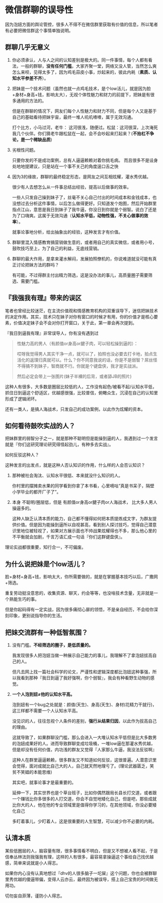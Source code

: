 # 微信群聊的误导性

因为泡妞方面的舆论管控，很多人不得不在微信群里获取有价值的信息，所以笔者有必要把微信群这个事情单独说明。

## 群聊几乎无意义

1. 你必须承认，人与人之间的认知差别是极大的。同一件事情，每个人都有看法，一般的群聊，**没有任何门槛**，大家齐聚一堂，网络又没人管，当然怎么爽怎么来呗，见得太多了，因为鸡毛蒜皮小事，炒起来的，彼此内耗（**素质、认知水平参差不齐**）。
2.  把妹是一个技术问题（虽然也就一点鸡毛技术，是个low活儿，就是因为脸+身材+身高+钱，影响太大），无视个体性魅力和财力的前提下，把妹是有很多通用的方法的。

    但是在群聊的情况下，网友们每个人性魅力和财力不同，但是每个人又是基于自己的基础看待把妹宇宙，最终一堆人叽叽喳喳，属于无效沟通。

    打个比方，小马过河，老牛： 这河很浅，随便过。松鼠：这河很深，上次淹死我几个伙伴。你们猜老牛跟松鼠在一起，会不会吵起来打起来？(**不抬杠不争论，是一个稀缺品质**)
3.  劣根性问题。

    只要你发的不是成功案例，总有人逼逼赖赖对着你挑毛病。 而且很多不是设身处地地提建议，只是站在一个事不关己的角度逞口舌之快
4.  因为3的缘故，群聊的最终稳定形态，是网友之间互相炫耀，灌水秀优越。

    很少有人去想怎么从一件事总结出经验，提高以后做事的效率。

    一些人只发自己操到妹子了，丝毫不关心自己付出的时间成本和金钱成本，也没想过去分析这件事情，以后怎么做得更好。只知道发个炮图，然后开始群里指点江山，意思是我日到妹子了我牛逼，你没日到你就是个弱智。说白了还是为了口嗨爽。这属于无效沟通（**认知水平低，动物性强，不关心做事的效率**）。

    就事论事地分析，给出抽象出的经验，这种发言才有价值。
5. 群聊里混入情感教育搞营销做生意的，或者用自己的真实微信，或者用小号，鼓吹技巧至上，为了自己的利益，无底线营销。
6.  群聊的最大作用，是拿来灌水解闷，发展拍照僚机的，你说难道就没可能有真正讨论把妹方法的群吗？

    有可能，不过得群主付出精力筛选，这是没办法的事儿，高质量圈子需要筛选、需要门槛。

## 『我强我有理』带来的误区

笔者也曾经比较迷茫，在主流价值观和情感教育机构的双重误导下，迷信把妹技术的决定作用。其实，技术只在妹子对你有窗口的时候才有用，你的价值才是核心要素，价值决定妹子会不会对你打开窗口，关于此，第一章会再次提到。

『我日到逼我有理』非常误导人，你有没有遇到过

> 性魅力高的男人（有颜值or身高or腱子肉，可以轻松操到逼的）：
>
> 哎呀我觉得男人其实干净一点，就可以了，拍照也没必要去打卡地，拍点生活化的返璞归真就可以。什么？你不同意我说的话，你是不是弱智？屌丝怪不得搞不到妹子，智商就不行。你就是个键盘侠，我才是实战派。
>
> 然后必定会带上一张图片(妹子半裸的后背，或者舔JB的照片)

这种人有很多，大多数是圈层比较低的人，工作没有起色/被看不起/认知水平低，抓住日到逼这个舒适区，优越感很强，比较普信，俯瞰众生，沉浸在自己的认知里形成了逻辑闭环。

还有一类人，是搞人海战术，只发自己的成功案例，以此作为炫耀的资本。

## 如何看待鼓吹实战的人？

把妹群里的弱智分子之一，就是那种不聪明但是能操到逼的人，我遇到过一个发言就是『你们这研究理论研究得怪起劲儿，有种多去实战』。

如何反驳这种人？

这种发言的出发点，就是这种人否认知识的作用，什么样的人会否认知识？

1.  那种被社会淘汰、认知水平很低、本来就没什么知识的人。

    你村里的摆摊卖水果的同学看到你拿了本书看，心里嘀咕“真是书呆子，隔壁小学毕业的都开厂子了”。
2.  本身 不聪明/圈层低，但是 有颜值or身高or腱子肉or人海战术， 比大多人男人操逼多的。

    这种人缺乏认清本质的能力，自己都不懂得如何把本质提炼成文字，为群友提供价值。但是因为能操到逼所以自视甚高，看到别人探讨技巧，觉得自己潜意识里地位被轻视了，如果对方展示面也不帅战果炫耀得也不多，那么他心里的不平衡就会加剧，千言万语汇成一句话『你们这群键盘侠』。

理论实战都很重要，知行合一，不可偏废。

## 为什么说把妹是个low活儿？

脸+身材+身高+钱，影响太大，你所需要做的，就是在掌握基本技巧以后，广撒网+筛选。

重复劳动挺没意思的，收集资源、聊天，约会等等，也没啥技术含量，无非就是一个熟能生巧的事。

但是你起码得有一定实战，因为很多痛彻心扉的领悟，不是亲自经历，不会给你深刻印象，更别说指导你的生活。

## **把妹交流群有一种低智氛围？**

1.  没有门槛。**不经筛选的圈子，是低质量的。**

    我发现很多人把泡妞当做一种展示自己能力的事儿，我理解不了拿泡妞拔高自己的人。

    但凡去网上找一篇社会科学的论文，严谨性和逻辑深度都比泡妞这种事强，所以我看到那种『我日到逼了我好强啊，你个弱智』，我会有种看野生动物的感觉。
2.  **一个人泡到妞≠他的认知水平高。**

    泡到妞有一个bug之处就是：颜值(天生)、身高(天生)、身材(花精力干就行)，这三样都不需要一个人认知水平高。

    没见识的人，往往忽视个人条件的差别，**强行从结果归因**，以此作为拔高自己的理由。

    这就导致了，如果群聊没门槛，那么会进入一大堆认知水平低但是比大多数男的泡妞成果好的人。进而导致群聊变成垃圾桶，一堆low逼在那灌水秀优越，但是却没有任何价值，内功浅的群友又觉得『人家那么牛逼，我没法反驳啊』

    这种人在群里逼逼赖赖，很多群友又不知道如何反驳，这很普遍。人潜意识里会觉得，面对成就比自己大的人，自己就天然地理亏了。(理论武器匮乏，笑贫不笑娼的本能思维)

    其实吧，就事论事才是最重要的。

    延伸一下，其实世界也是个草台班子，比如你偶然跟局长县长打交道，或者跟一个赚钱比你多很多的人打交道，你会不自觉地矮化自己，但是吧，那些成就比你大的人，他在他的专业领域里是值得你学习的，在其他领域，你没必要矮化自己

    多盯着事儿，少盯着人，这是很重要的人生智慧，可以减少你不必要的内耗。

## 认清本质

某些低圈层的人，脑容量有限，很多事情看不明白，但是又不想被人看不起，于是信奉丛林法则我强我有理，这样的人有很多，最容易拿操逼这个事给自己找优越感，简单来说就是小人得志。

如果你内心没有认真地想过『dhv的人很多脑子一坨屎』这个问题，你也会被群聊里秀优越的傻逼带偏，变得人云亦云，最终因为被误导，搭上自己宝贵的时间做无用功。

切勿妄自菲薄，谨防小人得志。
